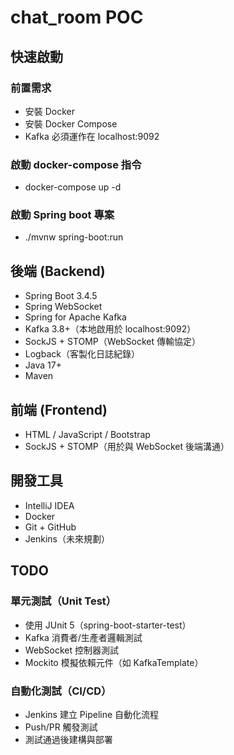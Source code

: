 # chat_room POC

## 快速啟動
### 前置需求
- 安裝 Docker
- 安裝 Docker Compose
- Kafka 必須運作在 localhost:9092
### 啟動 docker-compose 指令
- docker-compose up -d
### 啟動 Spring boot 專案
- ./mvnw spring-boot:run

## 後端 (Backend)
- Spring Boot 3.4.5
- Spring WebSocket
- Spring for Apache Kafka
- Kafka 3.8+（本地啟用於 localhost:9092）
- SockJS + STOMP（WebSocket 傳輸協定）
- Logback（客製化日誌紀錄）
- Java 17+
- Maven

## 前端 (Frontend)
- HTML / JavaScript / Bootstrap
- SockJS + STOMP（用於與 WebSocket 後端溝通）

## 開發工具
- IntelliJ IDEA
- Docker
- Git + GitHub
- Jenkins（未來規劃）

## TODO
### 單元測試（Unit Test）
- 使用 JUnit 5（spring-boot-starter-test）
- Kafka 消費者/生產者邏輯測試
- WebSocket 控制器測試
- Mockito 模擬依賴元件（如 KafkaTemplate）

### 自動化測試（CI/CD）
- Jenkins 建立 Pipeline 自動化流程
- Push/PR 觸發測試
- 測試通過後建構與部署

